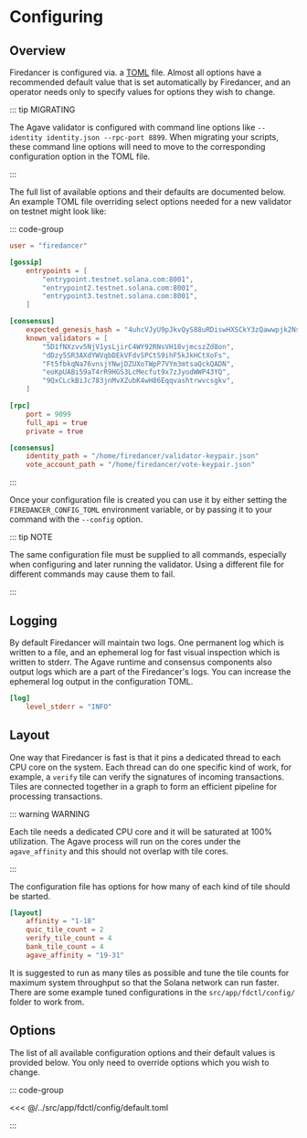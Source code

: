# Configuring

## Overview
Firedancer is configured via. a [TOML](https://toml.io/en/) file. Almost
all options have a recommended default value that is set automatically
by Firedancer, and an operator needs only to specify values for options
they wish to change.

::: tip MIGRATING

The Agave validator is configured with command line options like
`--identity identity.json --rpc-port 8899`. When migrating your scripts,
these command line options will need to move to the corresponding
configuration option in the TOML file.

:::

The full list of available options and their defaults are documented
below. An example TOML file overriding select options needed for a new
validator on testnet might look like:

::: code-group

```toml [testnet.toml]
user = "firedancer"

[gossip]
    entrypoints = [
        "entrypoint.testnet.solana.com:8001",
        "entrypoint2.testnet.solana.com:8001",
        "entrypoint3.testnet.solana.com:8001",
    ]

[consensus]
    expected_genesis_hash = "4uhcVJyU9pJkvQyS88uRDiswHXSCkY3zQawwpjk2NsNY"
    known_validators = [
        "5D1fNXzvv5NjV1ysLjirC4WY92RNsVH18vjmcszZd8on", 
        "dDzy5SR3AXdYWVqbDEkVFdvSPCtS9ihF5kJkHCtXoFs",
        "Ft5fbkqNa76vnsjYNwjDZUXoTWpP7VYm3mtsaQckQADN",
        "eoKpUABi59aT4rR9HGS3LcMecfut9x7zJyodWWP43YQ",
        "9QxCLckBiJc783jnMvXZubK4wH86Eqqvashtrwvcsgkv",
    ]

[rpc]
    port = 9099
    full_api = true
    private = true

[consensus]
    identity_path = "/home/firedancer/validator-keypair.json"
    vote_account_path = "/home/firedancer/vote-keypair.json"
```

:::

Once your configuration file is created you can use it by either
setting the `FIREDANCER_CONFIG_TOML` environment variable, or by
passing it to your command with the `--config` option.

::: tip NOTE

The same configuration file must be supplied to all commands, especially
when configuring and later running the validator. Using a different file
for different commands may cause them to fail.

:::

## Logging
By default Firedancer will maintain two logs. One permanent log which is
written to a file, and an ephemeral log for fast visual inspection which
is written to stderr. The Agave runtime and consensus components also
output logs which are a part of the Firedancer's logs. You can increase
the ephemeral log output in the configuration TOML.

```toml
[log]
    level_stderr = "INFO"
```

## Layout
One way that Firedancer is fast is that it pins a dedicated thread to
each CPU core on the system. Each thread can do one specific kind of
work, for example, a `verify` tile can verify the signatures of incoming
transactions. Tiles are connected together in a graph to form an
efficient pipeline for processing transactions.

::: warning WARNING

Each tile needs a dedicated CPU core and it will be saturated at 100%
utilization. The Agave process will run on the cores under the
`agave_affinity` and this should not overlap with tile cores. 

:::

The configuration file has options for how many of each kind of tile
should be started.


```toml
[layout]
    affinity = "1-18"
    quic_tile_count = 2
    verify_tile_count = 4
    bank_tile_count = 4
    agave_affinity = "19-31"
```

It is suggested to run as many tiles as possible and tune the tile
counts for maximum system throughput so that the Solana network can run
faster.  There are some example tuned configurations in the
`src/app/fdctl/config/` folder to work from.

## Options
The list of all available configuration options and their default values
is provided below. You only need to override options which you wish to
change.

::: code-group

<<< @/../src/app/fdctl/config/default.toml

:::
